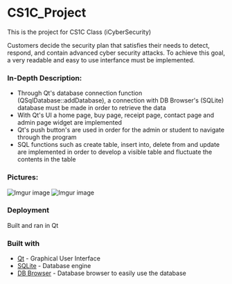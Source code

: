 # CS1C_Project
This is the project for CS1C Class (iCyberSecurity)

Customers decide the security plan that satisfies their needs to detect, respond, and contain advanced cyber security attacks. To achieve this goal, a very readable and easy to use interfance must be implemented. 

### In-Depth Description:
- Through Qt's database connection function (QSqlDatabase::addDatabase), a connection with DB Browser's (SQLite) database must be made in order to retrieve the data
- With Qt's UI a home page, buy page, receipt page, contact page and admin page widget are implemented
- Qt's push button's are used in order for the admin or student to navigate through the program
- SQL functions such as create table, insert into, delete from and update are implemented in order to develop a visible table and fluctuate the contents in the table


### Pictures: 
![Imgur image](https://imgur.com/CVwCBIq.jpg)
![Imgur image](https://imgur.com/oh6E9ea.jpg)

### Deployment
Built and ran in Qt

### Built with

* [Qt](https://www.qt.io) - Graphical User Interface
* [SQLite](https://www.sqlite.org/index.html) - Database engine
* [DB Browser](http://sqlitebrowser.org) - Database browser to easily use the database
